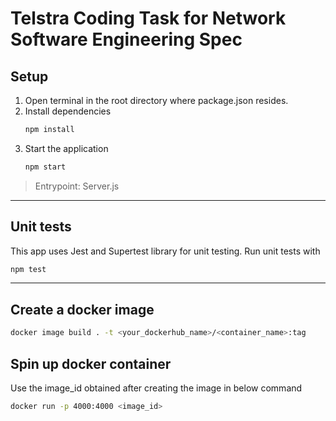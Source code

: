 # Telstra Coding Task for Network Software Engineering Spec


## Setup
1. Open terminal in the root directory where package.json resides.
2. Install dependencies
    ```bash
    npm install
    ```
3. Start the application
    ```bash
    npm start
    ```

> Entrypoint: Server.js

---
## Unit tests

This app uses Jest and Supertest library for unit testing.
Run unit tests with
```bash
npm test
```

---

## Create a docker image

```bash
docker image build . -t <your_dockerhub_name>/<container_name>:tag
```

## Spin up docker container
Use the image_id obtained after creating the image in below command

```bash
docker run -p 4000:4000 <image_id>
```

